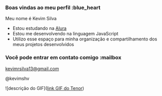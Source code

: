 ### Boas vindas ao meu perfil :blue_heart

Meu nome é Kevim Silva

- Estou estudando na [Alura](https://www.alura.com.br)
- Estou me desenvolvendo na linguagem JavaScript
- Utilizo esse espaço para minha organização e compartilhamento dos meus projetos desenvolvidos

### Você pode entrar em contato comigo :mailbox

kevimrsilva13@gmail.com

@kevimshv

![descrição do GIF]([link GIF do Tenor](https://media1.tenor.com/m/8s-8TBPVZrUAAAAd/alanzoka1.gif))
